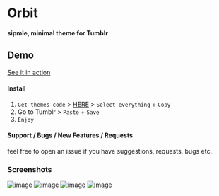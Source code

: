 # Orbit
#### sipmle, minimal theme for Tumblr


## Demo
  [See it in action](http://orbit-theme.tumblr.com/)

#### Install
1. `Get themes code` > [HERE](https://raw.githubusercontent.com/thagxt/Orbit/master/theme.html) > `Select everything` + `Copy`
2. Go to Tumblr > `Paste` + `Save`
3. `Enjoy`

#### Support / Bugs / New Features / Requests
feel free to open an issue if you have suggestions, requests, bugs etc.

### Screenshots
![image](https://i.imgur.com/MX80cHM.png)
![image](https://i.imgur.com/oQIM0Vt.png)
![image](https://i.imgur.com/qEHiJ88.png)
![image](https://i.imgur.com/9Y8nJ2H.png)
